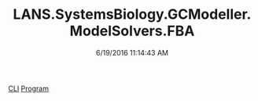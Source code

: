 ﻿---
title: LANS.SystemsBiology.GCModeller.ModelSolvers.FBA
date: 6/19/2016 11:14:43 AM
---

[CLI](T-LANS.SystemsBiology.GCModeller.ModelSolvers.FBA.CLI.html)
[Program](T-LANS.SystemsBiology.GCModeller.ModelSolvers.FBA.Program.html)
